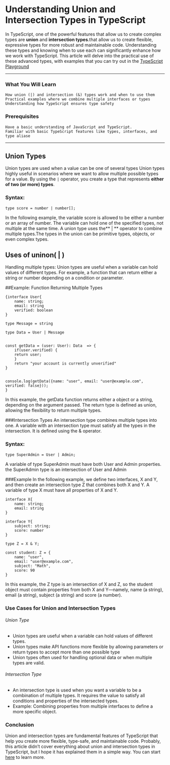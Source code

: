 # Understanding Union and Intersection Types in TypeScript
In TypeScript, one of the powerful features that allow us to create complex types are **union** and **intersection types**.that allow us to create flexible, expressive types for more robust and maintainable code. Understanding these types and knowing when to use each can significantly enhance how we work with TypeScript. This article will delve into the practical use of these advanced types, with examples that you can try out in the <a href="https://www.typescriptlang.org/play/" target="_blank">TypeScript Playground</a>

---

### What You Will Learn
	How union (|) and intersection (&) types work and when to use them
	Practical examples where we combine multiple interfaces or types 
	Understanding how TypeScript ensures type safety

### Prerequisites
	Have a basic understanding of JavaScript and TypeScript.
	Familiar with basic TypeScript features like types, interfaces, and type aliase

---

## Union Types

Union types are used when a value can be one of several types Union types highly useful in scenarios where we want to allow multiple possible types for a value. By using the `|` operator, you create a type that represents **either of two (or more) types**. 

### Syntax:
`type score = number | number[];`

In the following example, the variable score is allowed to be either a number or an array of number. The variable can hold one of the specified types, not multiple at the same time. A union type uses the** | ** operator to combine multiple types.The types in the union can be primitive types, objects, or even complex types.

## Uses of uninon( | )

Handling multiple types: Union types are useful when a variable can hold values of different types. For example, a function that can return either a string or number depending on a condition or parameter.

##Example: Function Returning Multiple Types 

```
{interface User{
    name: string;
    email: string
    verified: boolean
}

type Message = string

type Data = User | Message


const getData = (user: User): Data  => {
    if(user.verified) {
	return user;
	}
    return "your account is currently unverified"
}


console.log(getData({name: "user", email: "user@example.com", verified: false}));
}
```

In this example, the getData function returns either a object or a string, depending on the argument passed. The return type is defined as union, allowing the flexibility to return multiple types.


###Intersection Types
An intersection type combines multiple types into one. A variable with an intersection type must satisfy all the types in the intersection. It is defined using the & operator. 

### Syntax:
`type SuperAdmin = User | Admin;`

A variable of type SuperAdmin  must have both User and Admin properties. the SuperAdmin type is an intersection of User and Admin

###Example
In the following example, we define two interfaces, X and Y, and then create an intersection type Z that combines both X and Y. A variable of type X must have all properties of X and Y.

```
interface X{
    name: string;
    email: string
}

interface Y{
    subject: string;
    score: number
}

type Z = X & Y;

const student: Z = {
    name: "user",
    email: "user@example.com",
    subject: "Math",
    score: 90
}
```

In this example, the Z type is an intersection of X and Z, so the student object must contain properties from both X and Y—namely, name (a string), email (a string), subject (a string) and score (a number).

### Use Cases for Union and Intersection Types

###### Union Type
- Union types are useful when a variable can hold values of different types. 
-  Union types make API functions more flexible by allowing parameters or return types to accept more than one possible type
- Union types often used for handling optional data or when multiple types are valid.

###### Intersection Type
- An intersection type is used when you want a variable to be a combination of multiple types. It requires the value to satisfy all conditions and properties of the intersected types.
- Example: Combining properties from multiple interfaces to define a more specific object.

### Conclusion

Union and intersection types are fundamental features of TypeScript that help you create more flexible, type-safe, and maintainable code. Probably, this article didn’t cover everything about union and intersection types in TypeScript, but I hope it has explained them in a simple way. You can start <a href="https://www.typescriptlang.org/docs/handbook/2/everyday-types.html#union-types" target="_blank">here</a> to learn more.

